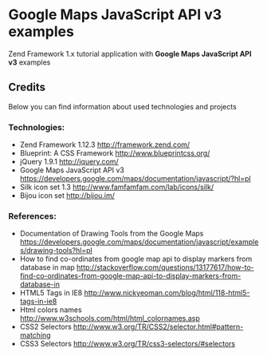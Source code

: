 Google Maps JavaScript API v3 examples
===================

Zend Framework 1.x tutorial application with **Google Maps JavaScript API v3** examples

## Credits

Below you can find information about used technologies and projects


### Technologies:

*   Zend Framework 1.12.3
      http://framework.zend.com/
*   Blueprint: A CSS Framework
      http://www.blueprintcss.org/
*   jQuery 1.9.1
      http://jquery.com/
*   Google Maps JavaScript API v3
      https://developers.google.com/maps/documentation/javascript/?hl=pl 
*   Silk icon set 1.3
      http://www.famfamfam.com/lab/icons/silk/
*   Bijou icon set
      http://bijou.im/

### References:

*   Documentation of Drawing Tools from the Google Maps
      https://developers.google.com/maps/documentation/javascript/examples/drawing-tools?hl=pl
*   How to find co-ordinates from google map api to display markers from database in map
      http://stackoverflow.com/questions/13177617/how-to-find-co-ordinates-from-google-map-api-to-display-markers-from-database-in 
*   HTML5 Tags in IE8
      http://www.nickyeoman.com/blog/html/118-html5-tags-in-ie8
*   Html colors names
      http://www.w3schools.com/html/html_colornames.asp
*   CSS2 Selectors
      http://www.w3.org/TR/CSS2/selector.html#pattern-matching
*   CSS3 Selectors
      http://www.w3.org/TR/css3-selectors/#selectors
